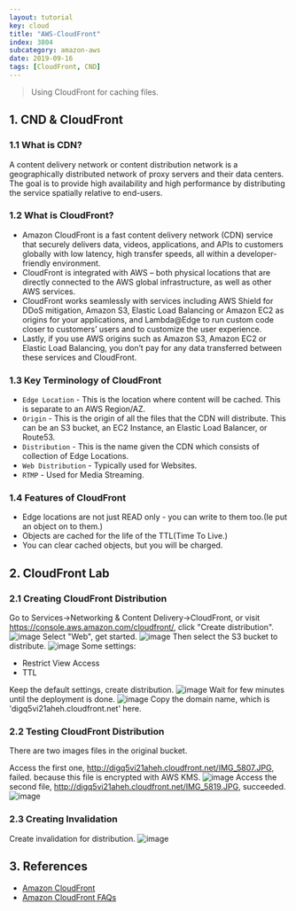 ```yaml
---
layout: tutorial
key: cloud
title: "AWS-CloudFront"
index: 3804
subcategory: amazon-aws
date: 2019-09-16
tags: [CloudFront, CND]
---
```


> Using CloudFront for caching files.

## 1. CND & CloudFront
### 1.1 What is CDN?
A content delivery network or content distribution network is a geographically distributed network of proxy servers and their data centers. The goal is to provide high availability and high performance by distributing the service spatially relative to end-users.
### 1.2 What is CloudFront?
* Amazon CloudFront is a fast content delivery network (CDN) service that securely delivers data, videos, applications, and APIs to customers globally with low latency, high transfer speeds, all within a developer-friendly environment.
* CloudFront is integrated with AWS – both physical locations that are directly connected to the AWS global infrastructure, as well as other AWS services.
* CloudFront works seamlessly with services including AWS Shield for DDoS mitigation, Amazon S3, Elastic Load Balancing or Amazon EC2 as origins for your applications, and Lambda@Edge to run custom code closer to customers’ users and to customize the user experience.
* Lastly, if you use AWS origins such as Amazon S3, Amazon EC2 or Elastic Load Balancing, you don’t pay for any data transferred between these services and CloudFront.

### 1.3 Key Terminology of CloudFront
* `Edge Location` - This is the location where content will be cached. This is separate to an AWS Region/AZ.
* `Origin` - This is the origin of all the files that the CDN will distribute. This can be an S3 bucket, an EC2 Instance, an Elastic Load Balancer, or Route53.
* `Distribution` - This is the name given the CDN which consists of collection of Edge Locations.
* `Web Distribution` - Typically used for Websites.
* `RTMP` - Used for Media Streaming.

### 1.4 Features of CloudFront
* Edge locations are not just READ only - you can write to them too.(Ie put an object on to them.)
* Objects are cached for the life of the TTL(Time To Live.)
* You can clear cached objects, but you will be charged.

## 2. CloudFront Lab
### 2.1 Creating CloudFront Distribution
Go to Services->Networking & Content Delivery->CloudFront, or visit https://console.aws.amazon.com/cloudfront/, click "Create distribution".
![image](/assets/images/cloud/3804/cloudfront-home.png)
Select "Web", get started.
![image](/assets/images/cloud/3804/cloudfront-web.png)
Then select the S3 bucket to distribute.
![image](/assets/images/note/9551/3-12-cloundfront-create-distribution.png)
Some settings:
* Restrict View Access
* TTL

Keep the default settings, create distribution.
![image](/assets/images/note/9551/3-12-cloundfront-create-distribution-in-progress.png)
Wait for few minutes until the deployment is done.
![image](/assets/images/note/9551/3-12-cloundfront-create-distribution-enabled.png)
Copy the domain name, which is 'digq5vi21aheh.cloudfront.net' here.
### 2.2 Testing CloudFront Distribution
There are two images files in the original bucket.

Access the first one, http://digq5vi21aheh.cloudfront.net/IMG_5807.JPG, failed. because this file is encrypted with AWS KMS.
![image](/assets/images/note/9551/3-12-cloundfront-distributed-encrypted-file.png)
Access the second file, http://digq5vi21aheh.cloudfront.net/IMG_5819.JPG, succeeded.
![image](/assets/images/note/9551/3-12-cloundfront-distributed-file.png)
### 2.3 Creating Invalidation
Create invalidation for distribution.
![image](/assets/images/note/9551/3-12-cloundfront-distribution-invalidation.png)

## 3. References
* [Amazon CloudFront](https://aws.amazon.com/cloudfront)
* [Amazon CloudFront FAQs](https://aws.amazon.com/cloudfront/faqs/)

